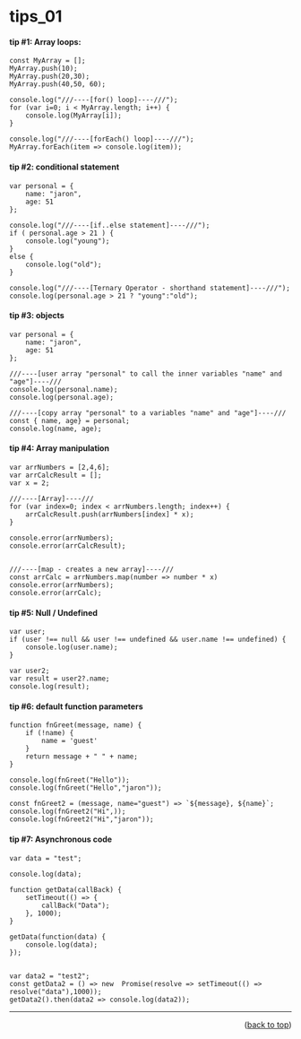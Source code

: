 <a name="topage"></a>

# tips_01

#### tip #1: Array loops:

```
const MyArray = [];
MyArray.push(10);
MyArray.push(20,30);
MyArray.push(40,50, 60);

console.log("///----[for() loop]----///");
for (var i=0; i < MyArray.length; i++) {
    console.log(MyArray[i]);
}

console.log("///----[forEach() loop]----///");
MyArray.forEach(item => console.log(item));
```

#### tip #2: conditional statement

```
var personal = {
    name: "jaron",
    age: 51
};

console.log("///----[if..else statement]----///");
if ( personal.age > 21 ) {
    console.log("young");
}
else {
    console.log("old");
}

console.log("///----[Ternary Operator - shorthand statement]----///");
console.log(personal.age > 21 ? "young":"old");
```

#### tip #3: objects

```
var personal = {
    name: "jaron",
    age: 51
};

///----[user array "personal" to call the inner variables "name" and "age"]----///
console.log(personal.name);
console.log(personal.age);

///----[copy array "personal" to a variables "name" and "age"]----///
const { name, age} = personal;
console.log(name, age);
```

#### tip #4: Array manipulation

```
var arrNumbers = [2,4,6];
var arrCalcResult = [];
var x = 2;

///----[Array]----///
for (var index=0; index < arrNumbers.length; index++) {
    arrCalcResult.push(arrNumbers[index] * x);
}

console.error(arrNumbers); 
console.error(arrCalcResult); 


///----[map - creates a new array]----///
const arrCalc = arrNumbers.map(number => number * x) 
console.error(arrNumbers); 
console.error(arrCalc); 
```

#### tip #5: Null / Undefined

```
var user;
if (user !== null && user !== undefined && user.name !== undefined) {
    console.log(user.name);
}

var user2;
var result = user2?.name;
console.log(result);
```

#### tip #6: default function parameters

```
function fnGreet(message, name) {
    if (!name) { 
        name = 'guest'
    }
    return message + " " + name;
}

console.log(fnGreet("Hello"));
console.log(fnGreet("Hello","jaron"));

const fnGreet2 = (message, name="guest") => `${message}, ${name}`;
console.log(fnGreet2("Hi",));
console.log(fnGreet2("Hi","jaron"));
```

#### tip #7: Asynchronous code

```
var data = "test";

console.log(data);

function getData(callBack) {
    setTimeout(() => {
        callBack("Data");
    }, 1000);
}

getData(function(data) {
    console.log(data);
});


var data2 = "test2";
const getData2 = () => new  Promise(resolve => setTimeout(() => resolve("data"),1000));
getData2().then(data2 => console.log(data2));
```

-----

<p align="right">(<a href="#topage">back to top</a>)</p>
<br/>
<br/>
